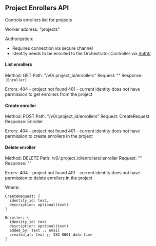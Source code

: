 ## Project Enrollers API

Controls enrollers list for projects

Worker address: "projects"

Authorization:
- Requires connection via secure channel
- Identity needs to be enrolled to the Orchestrator Controller via [Auth0](./auth0.md)

#### List enrollers
Method: GET
Path: "/v0/:project_id/enrollers"
Request: ""
Response: `[Enroller]`

Errors:
404 - project not found
401 - current identity does not have permission to get enrollers from the project

#### Create enroller
Method: POST
Path: "/v0/:project_id/enrollers"
Request: CreateRequest
Response: Enroller

Errors:
404 - project not found
401 - current identity does not have permission to create enrollers in the project

#### Delete enroller
Method: DELETE
Path: /v0/:project_id/enrollers/:enroller
Request: ""
Response: ""

Errors:
404 - project not found
401 - current identity does not have permission to delete enrollers in the project

Where:
```
CreateRequest: {
  identity_id: text,
  description: optional(text)
}

Enroller: {
  identity_id: text
  description: optional(text)
  added_by: text ;; email
  created_at: text ;; ISO 8601 date time
}
```
